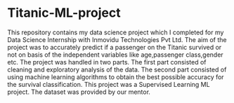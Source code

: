 # Titanic-ML-project

This repository contains my data science project which I completed for my Data Science Internship with Inmovidu Technologies Pvt Ltd.
The aim of the project was to accurately predict if a passenger on the Titanic survived or not on basis of the independent variables like age,passenger class,gender etc.
The project was handled in two parts.
The first part consisted of cleaning and exploratory analysis of the data.
The second part consisted of using machine learning algorithms to obtain the best possible accuracy for the survival classification.
This project was a Supervised Learning ML project.
The dataset was provided by our mentor.
